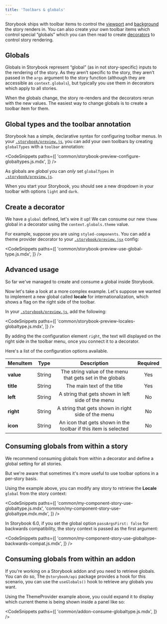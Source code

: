 ```yaml
---
title: 'Toolbars & globals'
---
```


Storybook ships with toolbar items to control the [viewport](./viewport.md) and [background](./backgrounds.md) the story renders in. You can also create your own toolbar items which control special “globals” which you can then read to create [decorators](../writing-stories/decorators.md) to control story rendering.

## Globals

Globals in Storybook represent “global” (as in not story-specific) inputs to the rendering of the story. As they aren’t specific to the story, they aren’t passed in the `args` argument to the story function (although they are accessible as `context.globals`), but typically you use them in decorators which apply to all stories.

When the globals change, the story re-renders and the decorators rerun with the new values. The easiest way to change globals is to create a toolbar item for them.

## Global types and the toolbar annotation

Storybook has a simple, declarative syntax for configuring toolbar menus. In your [`.storybook/preview.js`](../configure/overview.md#configure-story-rendering), you can add your own toolbars by creating `globalTypes` with a `toolbar` annotation:

<!-- prettier-ignore-start -->

<CodeSnippets
  paths={[
    'common/storybook-preview-configure-globaltypes.js.mdx',
  ]}
/>

<!-- prettier-ignore-end -->

<div class="aside">

As globals are _global_ you can _only_ set `globalTypes` in [`.storybook/preview.js`](../configure/overview.md#configure-story-rendering).

</div>

When you start your Storybook, you should see a new dropdown in your toolbar with options `light` and `dark`.

## Create a decorator

We have a `global` defined, let's wire it up! We can consume our new `theme` global in a decorator using the `context.globals.theme` value.

For example, suppose you are using `styled-components`. You can add a theme provider decorator to your [`.storybook/preview.jsx`](../configure/overview.md#configure-story-rendering) config:

<!-- prettier-ignore-start -->

<CodeSnippets
  paths={[
    'common/storybook-preview-use-global-type.js.mdx',
  ]}
/>

<!-- prettier-ignore-end -->

## Advanced usage

So far we've managed to create and consume a global inside Storybook.

Now let's take a look at a more complex example. Let's suppose we wanted to implement a new global called **locale** for internationalization, which shows a flag on the right side of the toolbar.

In your [`.storybook/preview.js`](../configure/overview.md#configure-story-rendering), add the following:

<!-- prettier-ignore-start -->

<CodeSnippets
  paths={[
    'common/storybook-preview-locales-globaltype.js.mdx',
  ]}
/>

<!-- prettier-ignore-end -->

By adding the the configuration element `right`, the text will displayed on the right side in the toolbar menu, once you connect it to a decorator.

Here's a list of the configuration options available.

| MenuItem  |  Type  |                           Description                           | Required |
| --------- | :----: | :-------------------------------------------------------------: | :------: |
| **value** | String |    The string value of the menu that gets set in the globals    |   Yes    |
| **title** | String |                   The main text of the title                    |   Yes    |
| **left**  | String |        A string that gets shown in left side of the menu        |    No    |
| **right** | String |       A string that gets shown in right side of the menu        |    No    |
| **icon**  | String | An icon that gets shown in the toolbar if this item is selected |    No    |

## Consuming globals from within a story

We recommend consuming globals from within a decorator and define a global setting for all stories.

But we're aware that sometimes it's more useful to use toolbar options in a per-story basis.

Using the example above, you can modify any story to retrieve the **Locale** `global` from the story context:

<!-- prettier-ignore-start -->

<CodeSnippets
  paths={[
    'common/my-component-story-use-globaltype.js.mdx',
    'common/my-component-story-use-globaltype.mdx.mdx',
  ]}
/>

<!-- prettier-ignore-end -->

<div class="aside">

In Storybook 6.0, if you set the global option `passArgsFirst: false` for backwards compatibility, the story context is passed as the first argument:

<!-- prettier-ignore-start -->

<CodeSnippets
  paths={[
    'common/my-component-story-use-globaltype-backwards-compat.js.mdx',
  ]}
/>

<!-- prettier-ignore-end -->

</div>

## Consuming globals from within an addon

If you're working on a Storybook addon and you need to retrieve globals. You can do so, The `@storybook/api` package provides a hook for this scenario, you can use the `useGlobals()` hook to retrieve any globals you want.

Using the ThemeProvider example above, you could expand it to display which current theme is being shown inside a panel like so:

<!-- prettier-ignore-start -->

<CodeSnippets
  paths={[
    'common/addon-consume-globaltype.js.mdx',
  ]}
/>

<!-- prettier-ignore-end -->
